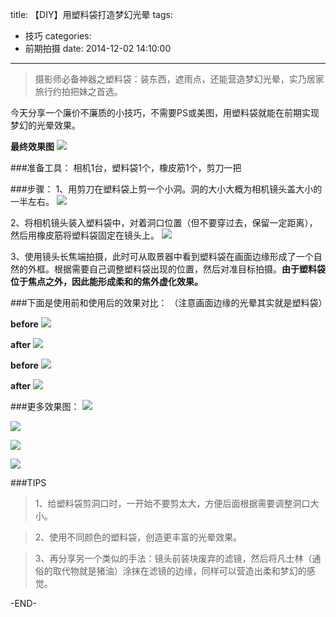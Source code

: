 title: 【DIY】用塑料袋打造梦幻光晕
tags:
  - 技巧
categories:
  - 前期拍摄
date: 2014-12-02 14:10:00
---
>摄影师必备神器之塑料袋：装东西，遮雨点，还能营造梦幻光晕，实乃居家旅行约拍把妹之首选。

今天分享一个廉价不廉质的小技巧，不需要PS或美图，用塑料袋就能在前期实现梦幻的光晕效果。

**最终效果图**
![](http://mmbiz.qlogo.cn/mmbiz/xBmfrfspdrztwsOOibyle26lw7KpbjgrryxXjKudt6A7XESaONIfu9YbkhvUNMcnWDNNHkGSIniaOT3MWOpQYlaw/0)

###准备工具：
相机1台，塑料袋1个，橡皮筋1个，剪刀一把

###步骤：
1、用剪刀在塑料袋上剪一个小洞。洞的大小大概为相机镜头盖大小的一半左右。
![](http:/mmbiz.qlogo.cn/mmbiz/xBmfrfspdrztwsOOibyle26lw7KpbjgrrwjbYJo6ib5uHYicZkXkbAEd98uMG1pb9PfjMQh2mjf4NNwc14WY2GXpA/0)

2、将相机镜头装入塑料袋中，对着洞口位置（但不要穿过去，保留一定距离），然后用橡皮筋将塑料袋固定在镜头上。
![](http://mmbiz.qlogo.cn/mmbiz/xBmfrfspdrztwsOOibyle26lw7KpbjgrrJSrs9ib52BApH4XheyYMsGU8vYmic0xCDq7GC7RL0yvYR9xTGFNvFh4A/0)

3、使用镜头长焦端拍摄，此时可从取景器中看到塑料袋在画面边缘形成了一个自然的外框。根据需要自己调整塑料袋出现的位置，然后对准目标拍摄。**由于塑料袋位于焦点之外，因此能形成柔和的焦外虚化效果。**

###下面是使用前和使用后的效果对比：
（注意画面边缘的光晕其实就是塑料袋）

**before**
![](http://mmbiz.qlogo.cn/mmbiz/xBmfrfspdrztwsOOibyle26lw7KpbjgrrkE13LmcvZ1L5zhyVvABnzksDOu72yHPvt3myKEXmicqvjriaWUrMkBEA/0)

**after**
![](http://mmbiz.qlogo.cn/mmbiz/xBmfrfspdrztwsOOibyle26lw7Kpbjgrr6bS3QXnWB0UibpdyRB5wlRSajGEezaPumfxHoroh1pjFdhAuE2zE7lg/0)


**before**
![](http://mmbiz.qlogo.cn/mmbiz/xBmfrfspdrztwsOOibyle26lw7KpbjgrrzmHEEPMzPHbN3eydRZke4YOYXxSyQQHuQicdvgp01GsR8VbRiaqryicWw/0)

**after**
![](http://mmbiz.qlogo.cn/mmbiz/xBmfrfspdrztwsOOibyle26lw7KpbjgrryxXjKudt6A7XESaONIfu9YbkhvUNMcnWDNNHkGSIniaOT3MWOpQYlaw/0)

###更多效果图：
![](http://mmbiz.qlogo.cn/mmbiz/xBmfrfspdrztwsOOibyle26lw7KpbjgrrLMYvNuo7icEDiaic28QcWkNSb0MkOuPjrpa5Kb4o0L3cI9YPu1OQPzKwQ/0)

![](http://mmbiz.qlogo.cn/mmbiz/xBmfrfspdrztwsOOibyle26lw7KpbjgrrNmf54QuLzAOic5yoSZPH6D944axneOkLxZHuIiaRVJno2SllNaGDnusw/0)

![](http://mmbiz.qlogo.cn/mmbiz/xBmfrfspdrztwsOOibyle26lw7KpbjgrrUnMelwkylxzDx5BMvxyjfhbm23tL7TR2lvutQ827tt18ibk7gyj79SQ/0)

![](http://mmbiz.qlogo.cn/mmbiz/xBmfrfspdrztwsOOibyle26lw7Kpbjgrr4vOENyC3pbggW6VYKhd5NF1sic8jXuNoBKjKhEPWXVKN7V1YXbsLujw/0)

###TIPS
>1、给塑料袋剪洞口时，一开始不要剪太大，方便后面根据需要调整洞口大小。

>2、使用不同颜色的塑料袋，创造更丰富的光晕效果。

>3、再分享另一个类似的手法：镜头前装块废弃的滤镜，然后将凡士林（通俗的取代物就是猪油）涂抹在滤镜的边缘，同样可以营造出柔和梦幻的感觉。

-END-
